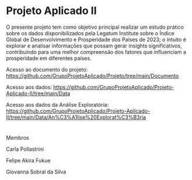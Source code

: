 # Projeto Aplicado II
O presente projeto tem como objetivo principal realizar um estudo prático sobre os dados disponibilizados pela Legatum Institute sobre o Índice Global de Desenvolvimento e Prosperidade dos Países de 2023; o intuito é explorar e analisar informações que possam gerar insights significativos, contribuindo para uma melhor compreensão dos fatores que influenciam a prosperidade em diferentes países.



Acesso ao documento do projeto: https://github.com/GrupoProjetoAplicado/Projeto/tree/main/Documento

Acesso aos dados: https://github.com/GrupoProjetoAplicado/Projeto-Aplicado-II/tree/main/Data

Acesso aos dados da Análise Exploratória: https://github.com/GrupoProjetoAplicado/Projeto-Aplicado-II/tree/main/Data/An%C3%A1lise%20Explorat%C3%B3ria

#
Membros

Carla Pollastrini

Felipe Akira Fukue

Giovanna Sobral da Silva

